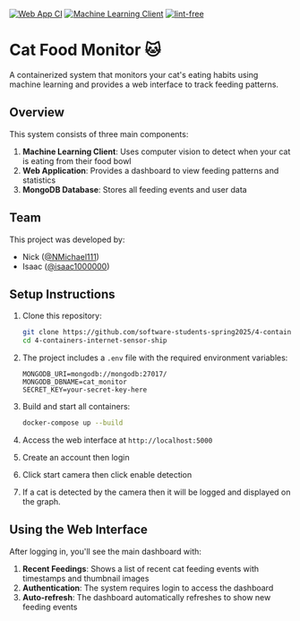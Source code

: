 [![Web App CI](https://github.com/software-students-spring2025/4-containers-internet-sensor-ship/actions/workflows/build-frontend.yml/badge.svg)](https://github.com/software-students-spring2025/4-containers-internet-sensor-ship/actions/workflows/build-frontend.yml)
[![Machine Learning Client](https://github.com/software-students-spring2025/4-containers-internet-sensor-ship/actions/workflows/build-backend.yml/badge.svg)](https://github.com/software-students-spring2025/4-containers-internet-sensor-ship/actions/workflows/build-backend.yml)
[![lint-free](https://github.com/software-students-spring2025/4-containers-internet-sensor-ship/actions/workflows/lint.yml/badge.svg)](https://github.com/software-students-spring2025/4-containers-internet-sensor-ship/actions/workflows/lint.yml)

# Cat Food Monitor 🐱

A containerized system that monitors your cat's eating habits using machine learning and provides a web interface to track feeding patterns.

## Overview

This system consists of three main components:

1. **Machine Learning Client**: Uses computer vision to detect when your cat is eating from their food bowl
2. **Web Application**: Provides a dashboard to view feeding patterns and statistics
3. **MongoDB Database**: Stores all feeding events and user data

## Team

This project was developed by:

- Nick ([@NMichael111](https://github.com/NMichael111))
- Isaac ([@isaac1000000](https://github.com/isaac1000000))

## Setup Instructions

1. Clone this repository:
   ```bash
   git clone https://github.com/software-students-spring2025/4-containers-internet-sensor-ship.git
   cd 4-containers-internet-sensor-ship
   ```

2. The project includes a `.env` file with the required environment variables:
   ```
   MONGODB_URI=mongodb://mongodb:27017/
   MONGODB_DBNAME=cat_monitor
   SECRET_KEY=your-secret-key-here
   ```

3. Build and start all containers:
   ```bash
   docker-compose up --build
   ```

4. Access the web interface at `http://localhost:5000`

5. Create an account then login

6. Click start camera then click enable detection

7. If a cat is detected by the camera then it will be logged and displayed on the graph.

## Using the Web Interface

After logging in, you'll see the main dashboard with:

1. **Recent Feedings**: Shows a list of recent cat feeding events with timestamps and thumbnail images
2. **Authentication**: The system requires login to access the dashboard
3. **Auto-refresh**: The dashboard automatically refreshes to show new feeding events
